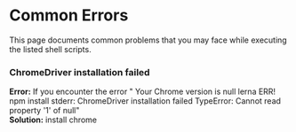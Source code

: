 # Common Errors
This page documents common problems that you may face while executing the listed shell scripts.

### ChromeDriver installation failed
**Error:** If you encounter the error " Your Chrome version is null lerna ERR! npm install stderr: ChromeDriver installation failed TypeError: Cannot read property '1' of null" <br>
**Solution:** install chrome
